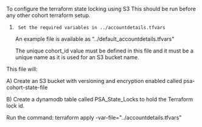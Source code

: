 To configure the terraform state locking using S3 
This should be run before any other cohort terraform setup.

1)      Set the required variables in ../accountdetails.tfvars
	An example file is available as "../default_accountdetails.tfvars"

	The unique cohort_id value must be defined in this file and it must be a unique name as it is used for an S3 bucket name.

This file will:

A) Create an S3 bucket with versioning and encryption enabled called psa-cohort-state-file

B) Create a dynamodb table called PSA_State_Locks to hold the Terraform lock id.

Run the command:
        terraform apply -var-file="../accountdetails.tfvars"

